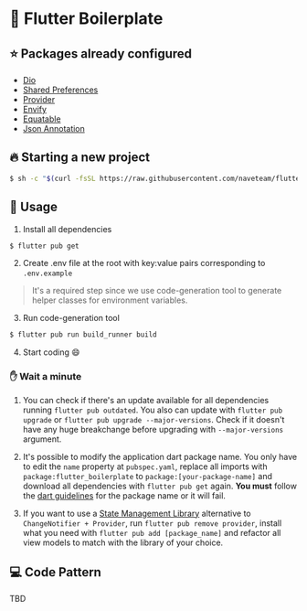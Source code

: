 # :rocket: Flutter Boilerplate

## :star: Packages already configured

- [Dio](https://pub.dev/packages/dio)
- [Shared Preferences](https://pub.dev/packages/shared_preferences)
- [Provider](https://pub.dev/packages/provider)
- [Envify](https://pub.dev/packages/envify)
- [Equatable](https://pub.dev/packages/equatable)
- [Json Annotation](https://pub.dev/packages/json_annotation)

## :fire: Starting a new project

```sh
$ sh -c "$(curl -fsSL https://raw.githubusercontent.com/naveteam/flutter-boilerplate/main/setup.sh)"
```

## :wrench: Usage

1. Install all dependencies

```sh
$ flutter pub get
```

2. Create .env file at the root with key:value pairs corresponding to `.env.example`

> It's a required step since we use code-generation tool to generate helper classes for environment variables.

3. Run code-generation tool

```sh
$ flutter pub run build_runner build
```

4. Start coding :smile:

### :raised_hand: Wait a minute

1. You can check if there's an update available for all dependencies running `flutter pub outdated`. You also can update with `flutter pub upgrade` or `flutter pub upgrade --major-versions`. Check if it doesn't have any huge breakchange before upgrading with `--major-versions` argument.

2. It's possible to modify the application dart package name. You only have to edit the `name` property at `pubspec.yaml`, replace all imports with `package:flutter_boilerplate` to `package:[your-package-name]` and download all dependencies with `flutter pub get` again. **You must** follow the [dart guidelines](https://dart.dev/tools/pub/pubspec#name) for the package name or it will fail.
3. If you want to use a [State Management Library](https://flutter.dev/docs/development/data-and-backend/state-mgmt/options) alternative to `ChangeNotifier + Provider`, run `flutter pub remove provider`, install what you need with `flutter pub add [package_name]` and refactor all view models to match with the library of your choice.

## :computer: Code Pattern

TBD
